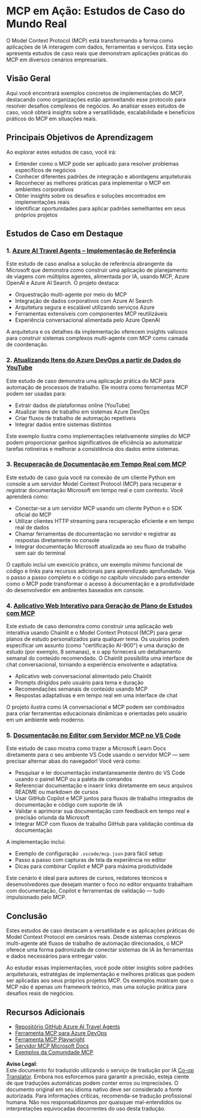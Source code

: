 <!--
CO_OP_TRANSLATOR_METADATA:
{
  "original_hash": "671162f2687253f22af11187919ed02d",
  "translation_date": "2025-06-21T13:48:25+00:00",
  "source_file": "09-CaseStudy/README.md",
  "language_code": "br"
}
-->
# MCP em Ação: Estudos de Caso do Mundo Real

O Model Context Protocol (MCP) está transformando a forma como aplicações de IA interagem com dados, ferramentas e serviços. Esta seção apresenta estudos de caso reais que demonstram aplicações práticas do MCP em diversos cenários empresariais.

## Visão Geral

Aqui você encontrará exemplos concretos de implementações do MCP, destacando como organizações estão aproveitando esse protocolo para resolver desafios complexos de negócios. Ao analisar esses estudos de caso, você obterá insights sobre a versatilidade, escalabilidade e benefícios práticos do MCP em situações reais.

## Principais Objetivos de Aprendizagem

Ao explorar estes estudos de caso, você irá:

- Entender como o MCP pode ser aplicado para resolver problemas específicos de negócios
- Conhecer diferentes padrões de integração e abordagens arquiteturais
- Reconhecer as melhores práticas para implementar o MCP em ambientes corporativos
- Obter insights sobre os desafios e soluções encontrados em implementações reais
- Identificar oportunidades para aplicar padrões semelhantes em seus próprios projetos

## Estudos de Caso em Destaque

### 1. [Azure AI Travel Agents – Implementação de Referência](./travelagentsample.md)

Este estudo de caso analisa a solução de referência abrangente da Microsoft que demonstra como construir uma aplicação de planejamento de viagens com múltiplos agentes, alimentada por IA, usando MCP, Azure OpenAI e Azure AI Search. O projeto destaca:

- Orquestração multi-agente por meio do MCP
- Integração de dados corporativos com Azure AI Search
- Arquitetura segura e escalável utilizando serviços Azure
- Ferramentas extensíveis com componentes MCP reutilizáveis
- Experiência conversacional alimentada pelo Azure OpenAI

A arquitetura e os detalhes da implementação oferecem insights valiosos para construir sistemas complexos multi-agente com MCP como camada de coordenação.

### 2. [Atualizando Itens do Azure DevOps a partir de Dados do YouTube](./UpdateADOItemsFromYT.md)

Este estudo de caso demonstra uma aplicação prática do MCP para automação de processos de trabalho. Ele mostra como ferramentas MCP podem ser usadas para:

- Extrair dados de plataformas online (YouTube)
- Atualizar itens de trabalho em sistemas Azure DevOps
- Criar fluxos de trabalho de automação repetíveis
- Integrar dados entre sistemas distintos

Este exemplo ilustra como implementações relativamente simples do MCP podem proporcionar ganhos significativos de eficiência ao automatizar tarefas rotineiras e melhorar a consistência dos dados entre sistemas.

### 3. [Recuperação de Documentação em Tempo Real com MCP](./docs-mcp/README.md)

Este estudo de caso guia você na conexão de um cliente Python em console a um servidor Model Context Protocol (MCP) para recuperar e registrar documentação Microsoft em tempo real e com contexto. Você aprenderá como:

- Conectar-se a um servidor MCP usando um cliente Python e o SDK oficial do MCP
- Utilizar clientes HTTP streaming para recuperação eficiente e em tempo real de dados
- Chamar ferramentas de documentação no servidor e registrar as respostas diretamente no console
- Integrar documentação Microsoft atualizada ao seu fluxo de trabalho sem sair do terminal

O capítulo inclui um exercício prático, um exemplo mínimo funcional de código e links para recursos adicionais para aprendizado aprofundado. Veja o passo a passo completo e o código no capítulo vinculado para entender como o MCP pode transformar o acesso à documentação e a produtividade do desenvolvedor em ambientes baseados em console.

### 4. [Aplicativo Web Interativo para Geração de Plano de Estudos com MCP](./docs-mcp/README.md)

Este estudo de caso demonstra como construir uma aplicação web interativa usando Chainlit e o Model Context Protocol (MCP) para gerar planos de estudo personalizados para qualquer tema. Os usuários podem especificar um assunto (como "certificação AI-900") e uma duração de estudo (por exemplo, 8 semanas), e o app fornecerá um detalhamento semanal do conteúdo recomendado. O Chainlit possibilita uma interface de chat conversacional, tornando a experiência envolvente e adaptativa.

- Aplicativo web conversacional alimentado pelo Chainlit
- Prompts dirigidos pelo usuário para tema e duração
- Recomendações semanais de conteúdo usando MCP
- Respostas adaptativas e em tempo real em uma interface de chat

O projeto ilustra como IA conversacional e MCP podem ser combinados para criar ferramentas educacionais dinâmicas e orientadas pelo usuário em um ambiente web moderno.

### 5. [Documentação no Editor com Servidor MCP no VS Code](./docs-mcp/README.md)

Este estudo de caso mostra como trazer a Microsoft Learn Docs diretamente para o seu ambiente VS Code usando o servidor MCP — sem precisar alternar abas do navegador! Você verá como:

- Pesquisar e ler documentação instantaneamente dentro do VS Code usando o painel MCP ou a paleta de comandos
- Referenciar documentação e inserir links diretamente em seus arquivos README ou markdown de cursos
- Usar GitHub Copilot e MCP juntos para fluxos de trabalho integrados de documentação e código com suporte de IA
- Validar e aprimorar sua documentação com feedback em tempo real e precisão oriunda da Microsoft
- Integrar MCP com fluxos de trabalho GitHub para validação contínua da documentação

A implementação inclui:
- Exemplo de configuração `.vscode/mcp.json` para fácil setup
- Passo a passo com capturas de tela da experiência no editor
- Dicas para combinar Copilot e MCP para máxima produtividade

Este cenário é ideal para autores de cursos, redatores técnicos e desenvolvedores que desejam manter o foco no editor enquanto trabalham com documentação, Copilot e ferramentas de validação — tudo impulsionado pelo MCP.

## Conclusão

Estes estudos de caso destacam a versatilidade e as aplicações práticas do Model Context Protocol em cenários reais. Desde sistemas complexos multi-agente até fluxos de trabalho de automação direcionados, o MCP oferece uma forma padronizada de conectar sistemas de IA às ferramentas e dados necessários para entregar valor.

Ao estudar essas implementações, você pode obter insights sobre padrões arquiteturais, estratégias de implementação e melhores práticas que podem ser aplicadas aos seus próprios projetos MCP. Os exemplos mostram que o MCP não é apenas um framework teórico, mas uma solução prática para desafios reais de negócios.

## Recursos Adicionais

- [Repositório GitHub Azure AI Travel Agents](https://github.com/Azure-Samples/azure-ai-travel-agents)
- [Ferramenta MCP para Azure DevOps](https://github.com/microsoft/azure-devops-mcp)
- [Ferramenta MCP Playwright](https://github.com/microsoft/playwright-mcp)
- [Servidor MCP Microsoft Docs](https://github.com/MicrosoftDocs/mcp)
- [Exemplos da Comunidade MCP](https://github.com/microsoft/mcp)

**Aviso Legal**:  
Este documento foi traduzido utilizando o serviço de tradução por IA [Co-op Translator](https://github.com/Azure/co-op-translator). Embora nos esforcemos para garantir a precisão, esteja ciente de que traduções automáticas podem conter erros ou imprecisões. O documento original em seu idioma nativo deve ser considerado a fonte autorizada. Para informações críticas, recomenda-se tradução profissional humana. Não nos responsabilizamos por quaisquer mal-entendidos ou interpretações equivocadas decorrentes do uso desta tradução.